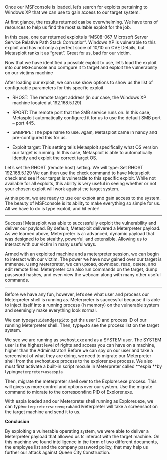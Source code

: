 



Once our MSFconsole is loaded, let’s search for exploits pertaining to Windows XP that we can use to gain access to our target system.



At first glance, the results returned can be overwhelming. We have tons of resources to help us find the most suitable exploit for the job. 

In this case, one our returned exploits is “MS08-067 Microsoft Server Service Relative Path Stack Corruption”. Windows XP is vulnerable to this exploit and has not only a perfect score of 10/10 on CVE Details, but Metasploit ranks it as “great”. Great for us, bad for our victim.

Now that we have identified a possible exploit to use, let’s load the exploit into our MSFconsole and configure it to target and exploit the vulnerability on our victims machine

After loading our exploit, we can use show options to show us the list of configurable parameters for this specific exploit

* RHOST: The remote target address \(in our case, the Windows XP machine located at 192.168.5.129\)

* RPORT: The remote port that the SMB service runs on. In this case, Metasploit automatically configured it for us to use the default SMB port – port 445.
* SMBPIPE: The pipe name to use. Again, Metasploit came in handy and pre-configured this for us.
* Exploit target: This setting tells Metasploit specifically what OS version our target is running. In this case, Metasploit is able to automatically identify and exploit the correct target OS.

Let’s set the RHOST \(remote host\) setting. We will type: Set RHOST 192.168.5.129 We can then use the check command to have Metasploit check and see if our target is vulnerable to this specific exploit. While not available for all exploits, this ability is very useful in seeing whether or not your chosen exploit will work against the target system.

At this point, we are ready to use our exploit and gain access to the system. The beauty of MSFconsole is its ability to make everything so simple for us. All we have to do is type exploit, and hit enter!



---



Success! Metasploit was able to successfully exploit the vulnerability and deliver our payload. By default, Metasploit delivered a Meterpreter payload. As we learned above, Meterpreter is an advanced, dynamic payload that was designed to be stealthy, powerful, and extensible. Allowing us to interact with our victim in many useful ways.

Armed with an exploited machine and a meterpreter session, we can begin to interact with our victim. The power we have now gained over our target is immense. Using Meterpreter, we can upload, download, read, delete, and edit remote files. Meterpreter can also run commands on the target, dump password hashes, and even view the webcam along with many other useful commands.



---

Before we have any fun, however, let’s see what user and process our Meterpreter shell is running as. Meterpreter is successful because it is able to inject itself into a running process \(in memory\) on the vulnerable system and seemingly make everything look normal. 

We can type`getuid`and`getpid`to get the user ID and process ID of our running Meterpreter shell. Then, type`ps`to see the process list on the target system.



We see we are running as svchost.exe and as a SYSTEM user. The SYSTEM user is the highest level of rights and access you can have on a machine, higher than the Administrator! Before we can spy on our user and take a screenshot of what they are doing, we need to migrate our Meterpreter shell from the svchost.exe process to the explorer.exe process. We also must first activate a built-in script module in Meterpreter called **espia **by typing`meterpreter>useespia`

Then, migrate the meterpreter shell over to the Explorer.exe process. This will gives us more control and options over our system. Use the migrate command to migrate to the corresponding PID of Explorer.exe. 

With espia loaded and our Meterpreter shell running as Explorer.exe, we can type`meterpreter>screengrab`and Meterpreter will take a screenshot on the target machine and send it to us.





**Conclusion**

By exploiting a vulnerable operating system, we were able to deliver a Meterpreter payload that allowed us to interact with the target machine. On this machine we found intelligence in the form of two different documents, the employee list and the company password policy, that may help us further our attack against Queen City Construction.









